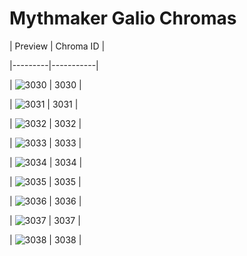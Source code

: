 # Mythmaker Galio Chromas


| Preview | Chroma ID |

|---------|-----------|

| ![3030](https://raw.communitydragon.org/latest/plugins/rcp-be-lol-game-data/global/default/v1/champion-chroma-images/3/3030.png) | 3030 |

| ![3031](https://raw.communitydragon.org/latest/plugins/rcp-be-lol-game-data/global/default/v1/champion-chroma-images/3/3031.png) | 3031 |

| ![3032](https://raw.communitydragon.org/latest/plugins/rcp-be-lol-game-data/global/default/v1/champion-chroma-images/3/3032.png) | 3032 |

| ![3033](https://raw.communitydragon.org/latest/plugins/rcp-be-lol-game-data/global/default/v1/champion-chroma-images/3/3033.png) | 3033 |

| ![3034](https://raw.communitydragon.org/latest/plugins/rcp-be-lol-game-data/global/default/v1/champion-chroma-images/3/3034.png) | 3034 |

| ![3035](https://raw.communitydragon.org/latest/plugins/rcp-be-lol-game-data/global/default/v1/champion-chroma-images/3/3035.png) | 3035 |

| ![3036](https://raw.communitydragon.org/latest/plugins/rcp-be-lol-game-data/global/default/v1/champion-chroma-images/3/3036.png) | 3036 |

| ![3037](https://raw.communitydragon.org/latest/plugins/rcp-be-lol-game-data/global/default/v1/champion-chroma-images/3/3037.png) | 3037 |

| ![3038](https://raw.communitydragon.org/latest/plugins/rcp-be-lol-game-data/global/default/v1/champion-chroma-images/3/3038.png) | 3038 |